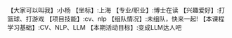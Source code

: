【大家可以叫我】:小杨
【坐标】:上海
【专业/职业】:博士在读
【兴趣爱好】:打篮球、打游戏
【项目技能】:cv、nlp
【组队情况】:未组队，快来一起!
【本课程学习基础】:CV、NLP、LLM
【本期活动目标】:变成LLM达人吧